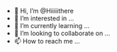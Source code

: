 - 👋 Hi, I’m @Hiiiiithere
- 👀 I’m interested in ...
- 🌱 I’m currently learning ...
- 💞️ I’m looking to collaborate on ...
- 📫 How to reach me ...

<!---
Hiiiiithere/Hiiiiithere is a ✨ special ✨ repository because its `README.md` (this file) appears on your GitHub profile.
You can click the Preview link to take a look at your changes.
--->

